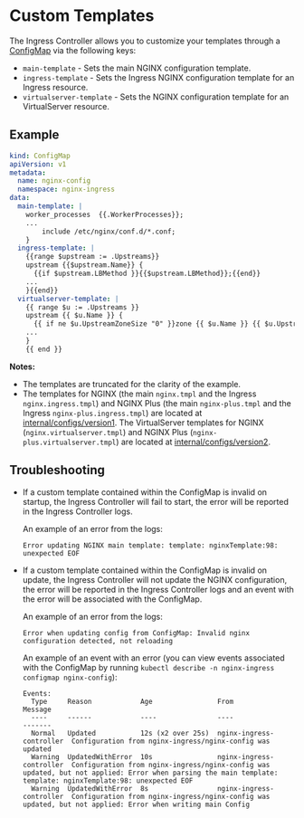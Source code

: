 # Custom Templates

The Ingress Controller allows you to customize your templates through a
[ConfigMap](https://docs.nginx.com/nginx-ingress-controller/configuration/global-configuration/configmap-resource/#snippets-and-custom-templates)
via the following keys:

- `main-template` - Sets the main NGINX configuration template.
- `ingress-template` - Sets the Ingress NGINX configuration template for an Ingress resource.
- `virtualserver-template` - Sets the NGINX configuration template for an VirtualServer resource.

## Example

```yaml
kind: ConfigMap
apiVersion: v1
metadata:
  name: nginx-config
  namespace: nginx-ingress
data:
  main-template: |
    worker_processes  {{.WorkerProcesses}};
    ...
        include /etc/nginx/conf.d/*.conf;
    }
  ingress-template: |
    {{range $upstream := .Upstreams}}
    upstream {{$upstream.Name}} {
      {{if $upstream.LBMethod }}{{$upstream.LBMethod}};{{end}}
    ...
    }{{end}}
  virtualserver-template: |
    {{ range $u := .Upstreams }}
    upstream {{ $u.Name }} {
      {{ if ne $u.UpstreamZoneSize "0" }}zone {{ $u.Name }} {{ $u.UpstreamZoneSize }};{{ end }}
    ...
    }
    {{ end }}
```

**Notes:**

- The templates are truncated for the clarity of the example.
- The templates for NGINX (the main `nginx.tmpl` and the Ingress `nginx.ingress.tmpl`) and NGINX Plus (the main
  `nginx-plus.tmpl` and the Ingress `nginx-plus.ingress.tmpl`) are located at
  [internal/configs/version1](../../internal/configs/version1/). The VirtualServer templates for NGINX
  (`nginx.virtualserver.tmpl`) and NGINX Plus (`nginx-plus.virtualserver.tmpl`) are located at
  [internal/configs/version2](../../internal/configs/version2/).

## Troubleshooting

- If a custom template contained within the ConfigMap is invalid on startup, the Ingress Controller will fail to start,
  the error will be reported in the Ingress Controller logs.

    An example of an error from the logs:

    ```text
    Error updating NGINX main template: template: nginxTemplate:98: unexpected EOF
    ```

- If a custom template contained within the ConfigMap is invalid on update, the Ingress Controller will not update the
  NGINX configuration, the error will be reported in the Ingress Controller logs and an event with the error will be
  associated with the ConfigMap.

    An example of an error from the logs:

    ```text
    Error when updating config from ConfigMap: Invalid nginx configuration detected, not reloading
    ```

  An example of an event with an error (you can view events associated with the ConfigMap by running `kubectl describe
  -n nginx-ingress configmap nginx-config`):

    ```text
    Events:
      Type     Reason            Age                From                      Message
      ----     ------            ----               ----                      -------
      Normal   Updated           12s (x2 over 25s)  nginx-ingress-controller  Configuration from nginx-ingress/nginx-config was updated
      Warning  UpdatedWithError  10s                nginx-ingress-controller  Configuration from nginx-ingress/nginx-config was updated, but not applied: Error when parsing the main template: template: nginxTemplate:98: unexpected EOF
      Warning  UpdatedWithError  8s                 nginx-ingress-controller  Configuration from nginx-ingress/nginx-config was updated, but not applied: Error when writing main Config
    ```
